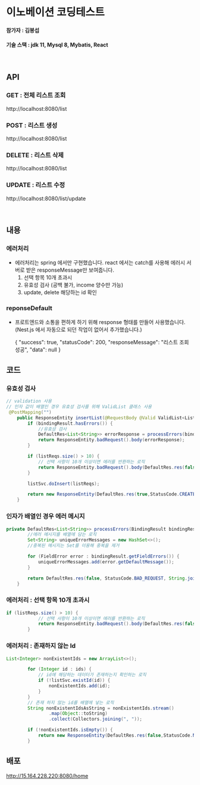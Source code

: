# 이노베이션 코딩테스트

#### 참가자 : 김봉섭

#### 기술 스택 : jdk 11, Mysql 8, Mybatis, React

<br>

## API

### GET : 전체 리스트 조회

http://localhost:8080/list

### POST : 리스트 생성

http://localhost:8080/list

### DELETE : 리스트 삭제

http://localhost:8080/list

### UPDATE : 리스트 수정

http://localhost:8080/list/update

<br>

## 내용

### 에러처리

- 에러처리는 spring 에서만 구현했습니다. react 에서는 catch를 사용해 에러시 서버로 받은 responseMessage만 보여줍니다.
  1. 선택 항목 10개 초과시
  2. 유효성 검사 (공백 불가, income 양수만 가능)
  3. update, delete 해당하는 id 확인

### reponseDefault

- 프로트엔드와 소통을 편하게 하기 위해 response 형태를 만들어 사용했습니다. (Nest.js 에서 자동으로 되던 작업이 없어서 추가했습니다.)

  {
  "success": true,
  "statusCode": 200,
  "responseMessage": "리스트 조회 성공",
  "data": null
  }

## 코드

### 유효성 검사

```java
// validation 사용
// 인자 값이 배열인 경우 유효성 검사를 위해 ValidList 클래스 사용
 @PostMapping("")
    public ResponseEntity insertList(@RequestBody @Valid ValidList<ListReq> listReqs, BindingResult bindingResult) {
        if (bindingResult.hasErrors()) {
            //유효성 검사
            DefaultRes<List<String>> errorResponse = processErrors(bindingResult);
            return ResponseEntity.badRequest().body(errorResponse);
        }

        if (listReqs.size() > 10) {
            // 선택 사항이 10개 이상이면 에러를 반환하는 로직
            return ResponseEntity.badRequest().body(DefaultRes.res(false, StatusCode.BAD_REQUEST, "항목은 최대 10개 까지 선택 가능합니다."));
        }

        listSvc.doInsert(listReqs);

        return new ResponseEntity(DefaultRes.res(true,StatusCode.CREATED, ResponseMessage.CREATE_LIST), HttpStatus.OK);
    }
```

### 인자가 배열인 경우 에러 메시지

```java
private DefaultRes<List<String>> processErrors(BindingResult bindingResult) {
        //에러 메시지를 배열에 담는 로직
        Set<String> uniqueErrorMessages = new HashSet<>();
        //중복된 메시지는 Set를 이용해 중복을 제거

        for (FieldError error : bindingResult.getFieldErrors()) {
            uniqueErrorMessages.add(error.getDefaultMessage());
        }

        return DefaultRes.res(false, StatusCode.BAD_REQUEST, String.join(", ", uniqueErrorMessages));
    }

```

### 에러처리 : 선택 항목 10개 초과시

```java
if (listReqs.size() > 10) {
            // 선택 사항이 10개 이상이면 에러를 반환하는 로직
            return ResponseEntity.badRequest().body(DefaultRes.res(false, StatusCode.BAD_REQUEST, "항목은 최대 10개 까지 선택 가능합니다."));
        }
```

### 에러처리 : 존재하지 않는 Id

```java
List<Integer> nonExistentIds = new ArrayList<>();

        for (Integer id : ids) {
            // id에 해당하는 데이터가 존재하는지 확인하는 로직
            if (!listSvc.existId(id)) {
                nonExistentIds.add(id);
            }
        }
        // 존재 하지 않는 id를 배열에 넣는 로직
        String nonExistentIdsAsString = nonExistentIds.stream()
                .map(Object::toString)
                .collect(Collectors.joining(", "));

        if (!nonExistentIds.isEmpty()) {
            return new ResponseEntity(DefaultRes.res(false,StatusCode.NOT_FOUND,"일치하지 않는 아이디: " + nonExistentIdsAsString),HttpStatus.NOT_FOUND);
        }
```

## 배포

http://15.164.228.220:8080/home
